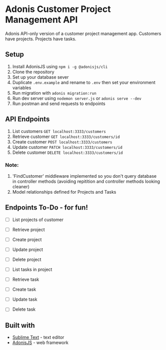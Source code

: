 # Adonis Customer Project Management API

Adonis API-only version of a customer project management app.
Customers have projects. Projects have tasks.

## Setup
1. Install AdonisJS using `npm i -g @adonisjs/cli`
2. Clone the repository 
3. Set up your database sever
4. Duplicate `.env.example` and rename to `.env` then set your environment variables
5. Run migration with `adonis migration:run`  
6. Run dev server using `nodemon server.js` or `adonis serve --dev`
7. Run postman and send requests to endpoints

## API Endpoints
1. List customers
`GET localhost:3333/customers`
2. Retrieve customer
`GET localhost:3333/customers/id`
3. Create customer
`POST localhost:3333/customers`
4. Update customer
`PATCH localhost:3333/customers/id`
5. Delete customer
`DELETE localhost:3333/customers/id`

### Note:
1. 'FindCustomer' middleware implemented so you don't query database in controller methods (avoiding repitition and controller methods looking cleaner)
2. Model relationships defined for Projects and Tasks

## Endpoints To-Do  - for fun!
- [ ] List projects of customer
- [ ] Retrieve project
- [ ] Create project
- [ ] Update project
- [ ] Delete project
- [ ] List tasks in project
- [ ] Retrieve task
- [ ] Create task
- [ ] Update task
- [ ] Delete task


## Built with
 - [Sublime Text](https://www.sublimetext.com) - text editor
 - [AdonisJS](https://www.adonisjs.com) - web framework
